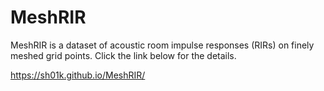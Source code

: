 # MeshRIR
MeshRIR is a dataset of acoustic room impulse responses (RIRs) on finely meshed grid points. Click the link below for the details.

https://sh01k.github.io/MeshRIR/

